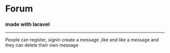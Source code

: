 # Forum

### made with laravel

---

People can register, signin create a message ,like and like a message and they can delete their own message
